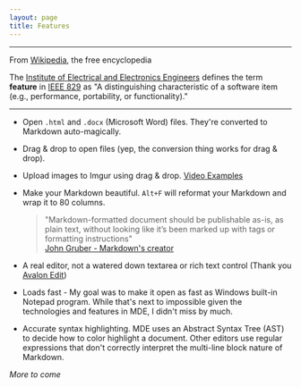```yaml
---
layout: page
title: Features
---
```


------------------------------------------------------------------------

From [Wikipedia](https://www.wikiwand.com/en/Software_feature), the free
encyclopedia

The [Institute of Electrical and Electronics
Engineers](https://www.wikiwand.com/en/Institute_of_Electrical_and_Electronics_Engineers)
defines the term **feature** in [IEEE
829](https://www.wikiwand.com/en/IEEE_829) as "A distinguishing
characteristic of a software item (e.g., performance, portability, or
functionality)."

------------------------------------------------------------------------

-   Open `.html` and `.docx` (Microsoft Word) files. They're converted
    to Markdown auto-magically.

-   Drag & drop to open files (yep, the conversion thing works for drag
    & drop).

-   Upload images to Imgur using drag & drop. [Video
    Examples](http://mike-ward.net/2015/03/31/markdown-edit-1-4-imgur-uploads/)

-   Make your Markdown beautiful. `Alt+F` will reformat your Markdown
    and wrap it to 80 columns.

    > "Markdown-formatted document should be publishable as-is, as plain
    > text, without looking like it’s been marked up with tags or
    > formatting instructions"  
    > [John Gruber - Markdown's
    > creator](https://daringfireball.net/projects/markdown/)

-   A real editor, not a watered down textarea or rich text control
    (Thank you [Avalon Edit](http://avalonedit.net/))

-   Loads fast - My goal was to make it open as fast as Windows built-in
    Notepad program. While that's next to impossible given the
    technologies and features in MDE, I didn't miss by much.

-   Accurate syntax highlighting. MDE uses an Abstract Syntax Tree (AST)
    to decide how to color highlight a document. Other editors use
    regular expressions that don't correctly interpret the multi-line
    block nature of Markdown.

*More to come*
